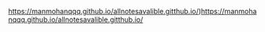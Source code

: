 https://manmohanqqq.github.io/allnotesavalible.gitthub.io/)https://manmohanqqq.github.io/allnotesavalible.gitthub.io/
